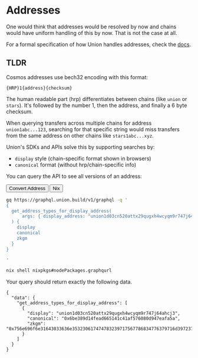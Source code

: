 # Addresses

One would think that addresses would be resolved by now and chains would have uniform handling of this by now. That is not the case at all.

For a formal specification of how Union handles addresses, check the [docs](https://docs.union.build/concepts/address-types/).

## TLDR

Cosmos addresses use bech32 encoding with this format:

```
{HRP}1{address}{checksum}
```

The human readable part (hrp) differentiates between chains (like `union` or `stars`). It's followed by the number 1, then the address, and finally a 6 byte checksum.

When querying transfers across multiple chains for address `union1abc...123`, searching for that specific string would miss transfers from the same address on other chains like `stars1abc...xyz`.

Union's SDKs and APIs solve this by supporting searches by:

- `display` style (chain-specific format shown in browsers)
- `canonical` format (without hrp/chain-specific info)

You can query the API to see all versions of an address:

<div class="tab">
  <button class="tablinks" onclick="openTab(event, 'Command')">Convert Address</button>
  <button class="tablinks" onclick="openTab(event, 'Nix')">Nix</button>
</div>

<div id="Command" class="tabcontent">

```bash
gq https://graphql.union.build/v1/graphql -q '
{
  get_address_types_for_display_address(
      args: { display_address: "union1d03cn520attx29qugxh4wcyqm9r747j64ahcj3" }
  ) {
    display
    canonical
    zkgm
  }
}

'
```

</div>

<div id="Nix" class="tabcontent">

```bash
nix shell nixpkgs#nodePackages.graphqurl
```

</div>

Your query should return exactly the following data.

```
{
  "data": {
    "get_address_types_for_display_address": [
      {
        "display": "union1d03cn520attx29qugxh4wcyqm9r747j64ahcj3",
        "canonical": "0x6be389d14fead665141c41af576080d947eafa5a",
        "zkgm": "0x756e696f6e31643033636e353230617474783239717567786834776379716d39723734376a36346168636a33"
      }
    ]
  }
}
```
